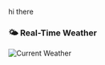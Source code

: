 hi there
### 🌤 Real-Time Weather
![Current Weather](https://github.com/HiMaN108/weather-profile/raw/main/weather.png)
